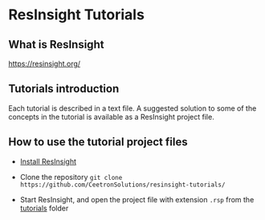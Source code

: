 # ResInsight Tutorials

## What is ResInsight

https://resinsight.org/

## Tutorials introduction
Each tutorial is described in a text file. A suggested solution to some of the concepts in the tutorial is available as a ResInsight project file. 

## How to use the tutorial project files

- [Install ResInsight](https://resinsight.org/getting-started/download-and-install/)
- Clone the repository  `git clone https://github.com/CeetronSolutions/resinsight-tutorials/`

- Start ResInsight, and open the project file with extension `.rsp` from the [tutorials](tutorials) folder
